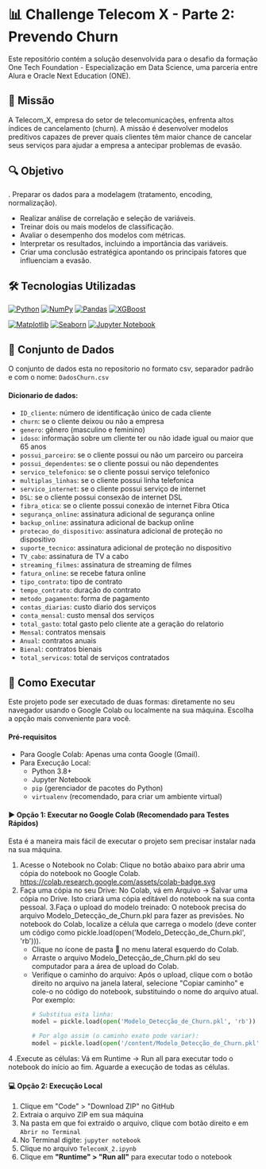 # 📊 Challenge Telecom X - Parte 2: Prevendo Churn
Este repositório contém a solução desenvolvida para o desafio da formação One Tech Foundation - Especialização em Data Science, 
uma parceria entre Alura e Oracle Next Education (ONE).

## 🎯 Missão
A Telecom_X, empresa do setor de telecomunicações, enfrenta altos índices de cancelamento (churn). A missão é
desenvolver modelos preditivos capazes de prever quais clientes têm maior chance de cancelar seus serviços para ajudar
a empresa a antecipar problemas de evasão.

## 🔍 Objetivo
. Preparar os dados para a modelagem (tratamento, encoding, normalização).
- Realizar análise de correlação e seleção de variáveis.
- Treinar dois ou mais modelos de classificação.
- Avaliar o desempenho dos modelos com métricas.
- Interpretar os resultados, incluindo a importância das variáveis.
- Criar uma conclusão estratégica apontando os principais fatores que influenciam a evasão.

## 🛠️ Tecnologias Utilizadas
 [![Python](https://img.shields.io/badge/Python-3776AB?style=for-the-badge&logo=python&logoColor=white)](https://www.python.org/)
 [![NumPy](https://img.shields.io/badge/NumPy-013243?style=for-the-badge&logo=numpy&logoColor=white)](https://numpy.org/)
 [![Pandas](https://img.shields.io/badge/pandas-%23150458.svg?style=for-the-badge&logo=pandas&logoColor=white)](https://pandas.pydata.org/)
 [![XGBoost](https://img.shields.io/badge/XGBoost-%1b1e23.svg?style=for-the-badge&logo=Matplotlib&logoColor=black)](https://xgboost.ai/)

 [![Matplotlib](https://img.shields.io/badge/Matplotlib-%23ffffff.svg?style=for-the-badge&logo=Matplotlib&logoColor=black)](https://matplotlib.org/)
 [![Seaborn](https://img.shields.io/badge/Seaborn-8B1A1A?style=for-the-badge&logo=python&logoColor=white)](https://seaborn.pydata.org/)
 [![Jupyter Notebook](https://img.shields.io/badge/Jupyter-F37626.svg?style=for-the-badge&logo=Jupyter&logoColor=white)](https://jupyter.org/)

## 📂 Conjunto de Dados
O conjunto de dados esta no repositorio no formato csv, separador padrão e com o nome: `DadosChurn.csv`

#### Dicionario de dados:
* `ID_cliente`: número de identificação único de cada cliente
* `churn`: se o cliente deixou ou não a empresa
* `genero`: gênero (masculino e feminino)
* `idoso`: informação sobre um cliente ter ou não idade igual ou maior que 65 anos
* `possui_parceiro`: se o cliente possui ou não um parceiro ou parceira
* `possui_dependentes`: se o cliente possui ou não dependentes
* `servico_telefonico`: se o cliente possui serviço telefonico
* `multiplas_linhas`: se o cliente possui linha telefonica
* `servico_internet`: se o cliente possui serviço de internet
* `DSL`: se o cliente possui consexão de internet DSL
* `fibra_otica`: se o cliente possui conexão de internet Fibra Otica
* `segurança_online`: assinatura adicional de segurança online
* `backup_online`: assinatura adicional de backup online
* `protecao_do_dispositivo`: assinatura adicional de proteção no dispositivo
* `suporte_tecnico`: assinatura adicional de proteção no dispositivo
* `TV_cabo`: assinatura de TV a cabo
* `streaming_filmes`: assinatura de streaming de filmes 
* `fatura_online`: se recebe fatura online
* `tipo_contrato`: tipo de contrato
* `tempo_contrato`: duração do contrato
* `metodo_pagamento`: forma de pagamento
* `contas_diarias`: custo diario dos serviços
* `conta_mensal`: custo mensal dos serviços
* `total_gasto`: total gasto pelo cliente ate a geração do relatorio
* `Mensal`: contratos mensais
* `Anual`:  contratos anuais
* `Bienal`: contratos bienais
* `total_servicos`: total de serviços contratados

## 🚀 Como Executar
Este projeto pode ser executado de duas formas: diretamente no seu navegador usando o Google Colab ou localmente na sua máquina. Escolha a opção mais conveniente para você.

#### Pré-requisitos

- Para Google Colab: Apenas uma conta Google (Gmail).
- Para Execução Local:
  * Python 3.8+
  * Jupyter Notebook
  * `pip` (gerenciador de pacotes do Python)
  * `virtualenv` (recomendado, para criar um ambiente virtual)

#### ▶️ Opção 1: Executar no Google Colab (Recomendado para Testes Rápidos)
Esta é a maneira mais fácil de executar o projeto sem precisar instalar nada na sua máquina.

1. Acesse o Notebook no Colab:
Clique no botão abaixo para abrir uma cópia do notebook no Google Colab.
https://colab.research.google.com/assets/colab-badge.svg
2. Faça uma cópia no seu Drive:
No Colab, vá em Arquivo -> Salvar uma cópia no Drive. Isto criará uma cópia editável do notebook na sua conta pessoal.
3.Faça o upload do modelo treinado:
O notebook precisa do arquivo Modelo_Detecção_de_Churn.pkl para fazer as previsões. No notebook do Colab, localize a célula que carrega o modelo (deve conter um código como pickle.load(open('Modelo_Detecção_de_Churn.pkl', 'rb'))).
   * Clique no ícone de pasta 📁 no menu lateral esquerdo do Colab.
   * Arraste o arquivo Modelo_Detecção_de_Churn.pkl do seu computador para a área de upload do Colab.
   * Verifique o caminho do arquivo: Após o upload, clique com o botão direito no arquivo na janela lateral, selecione "Copiar caminho" e cole-o no código do notebook, substituindo o nome do arquivo atual. Por exemplo:
     ```python
     # Substitua esta linha:
     model = pickle.load(open('Modelo_Detecção_de_Churn.pkl', 'rb'))

     # Por algo assim (o caminho exato pode variar):
     model = pickle.load(open('/content/Modelo_Detecção_de_Churn.pkl', 'rb'))
     ```
4 .Execute as células:
Vá em Runtime -> Run all para executar todo o notebook do início ao fim. Aguarde a execução de todas as células.

#### 💻 Opção 2: Execução Local
1. Clique em "Code" > "Download ZIP" no GitHub
2. Extraia o arquivo ZIP em sua máquina
3. Na pasta em que foi extraido o arquivo, clique com botão direito e em `Abrir no Terminal`
4. No Terminal digite: `jupyter notebook`
5. Clique no arquivo `TelecomX_2.ipynb`
6. Clique em **"Runtime" > "Run all"** para executar todo o notebook

 
